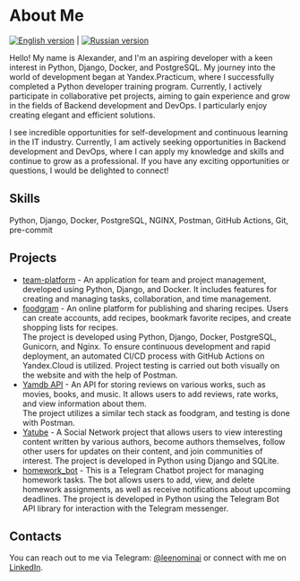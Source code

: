 # About Me

[![English version](https://img.shields.io/badge/English-Read%20Now-blue)](./README_ENG.md) | [![Russian version](https://img.shields.io/badge/%D0%A0%D1%83%D1%81%D1%81%D0%BA%D0%B8%D0%B9-%D0%A7%D0%B8%D1%82%D0%B0%D1%82%D1%8C-brightgreen)](./README.md)

Hello! My name is Alexander, and I'm an aspiring developer with a keen interest in Python, Django, Docker, and PostgreSQL. My journey into the world of development began at Yandex.Practicum, where I successfully completed a Python developer training program. Currently, I actively participate in collaborative pet projects, aiming to gain experience and grow in the fields of Backend development and DevOps. I particularly enjoy creating elegant and efficient solutions.

I see incredible opportunities for self-development and continuous learning in the IT industry. Currently, I am actively seeking opportunities in Backend development and DevOps, where I can apply my knowledge and skills and continue to grow as a professional. If you have any exciting opportunities or questions, I would be delighted to connect!

## Skills

Python, Django, Docker, PostgreSQL, NGINX, Postman, GitHub Actions, Git, pre-commit

## Projects

- [team-platform](https://github.com/international-team-management/team-platform) - An application for team and project management, developed using Python, Django, and Docker. It includes features for creating and managing tasks, collaboration, and time management.
- [foodgram](https://github.com/Leenominai/foodgram-project-react) - An online platform for publishing and sharing recipes. Users can create accounts, add recipes, bookmark favorite recipes, and create shopping lists for recipes.
<br>The project is developed using Python, Django, Docker, PostgreSQL, Gunicorn, and Nginx. To ensure continuous development and rapid deployment, an automated CI/CD process with GitHub Actions on Yandex.Cloud is utilized. Project testing is carried out both visually on the website and with the help of Postman.
- [Yamdb API](https://github.com/Leenominai/yamdb_final) - An API for storing reviews on various works, such as movies, books, and music. It allows users to add reviews, rate works, and view information about them. 
<br>The project utilizes a similar tech stack as foodgram, and testing is done with Postman.
- [Yatube](https://github.com/Leenominai/hw05_final) - A Social Network project that allows users to view interesting content written by various authors, become authors themselves, follow other users for updates on their content, and join communities of interest. The project is developed in Python using Django and SQLite.
- [homework_bot](https://github.com/Leenominai/homework_bot) - This is a Telegram Chatbot project for managing homework tasks. The bot allows users to add, view, and delete homework assignments, as well as receive notifications about upcoming deadlines. The project is developed in Python using the Telegram Bot API library for interaction with the Telegram messenger.

## Contacts

You can reach out to me via Telegram: [@leenominai](https://t.me/leenominai) or connect with me on [LinkedIn](https://www.linkedin.com/in/leenominai).
